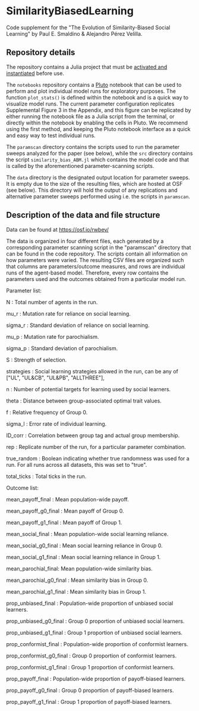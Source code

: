 # SimilarityBiasedLearning
Code supplement for the "The Evolution of Similarity-Biased Social Learning" by Paul E. Smaldino &amp; Alejandro Pérez Velilla.

## Repository details

The repository contains a Julia project that must be [activated and instantiated](https://pkgdocs.julialang.org/v1/environments/) before use.

The ``notebooks`` repository contains a [Pluto](https://plutojl.org/) notebook that can be used to perform and plot individual model runs for exploratory purposes. The function ``plot_stats()`` is defined within the notebook and is a quick way to visualize model runs. The current parameter configuration replicates Supplemental Figure 3 in the Appendix, and this figure can be replicated by either running the notebook file as a Julia script from the terminal, or directly within the notebook by enabling the cells in Pluto. We recommend using the first method, and keeping the Pluto notebook interface as a quick and easy way to test individual runs.

The ``paramscan`` directory contains the scripts used to run the parameter sweeps analyzed for the paper (see below), while the ``src`` directory contains the script ``similarity_bias_ABM.jl`` which contains the model code and that is called by the aforementioned parameter-scanning scripts.

The ``data`` directory is the designated output location for parameter sweeps. It is empty due to the size of the resulting files, which are hosted at OSF (see below). This directory will hold the output of any replications and alternative parameter sweeps performed using i.e. the scripts in ``paramscan``.

## Description of the data and file structure

Data can be found at https://osf.io/rwbev/

The data is organized in four different files, each generated by a corresponding parameter scanning script in the "paramscan" directory that can be found in the code repository. The scripts contain all information on how parameters were varied. The resulting CSV files are organized such that columns are parameters/outcome measures, and rows are individual runs of the agent-based model. Therefore, every row contains the parameters used and the outcomes obtained from a particular model run.

Parameter list:

N : Total number of agents in the run.

mu_r : Mutation rate for reliance on social learning.

sigma_r : Standard deviation of reliance on social learning.

mu_p : Mutation rate for parochialism.

sigma_p : Standard deviation of parochialism.

S : Strength of selection.

strategies : Social learning strategies allowed in the run, can be any of ["UL", "UL&CB", "UL&PB", "ALLTHREE"],

n : Number of potential targets for learning used by social learners.

theta : Distance between group-associated optimal trait values.

f : Relative frequency of Group 0.

sigma_l : Error rate of individual learning.

ID_corr : Correlation between group tag and actual group membership.

rep : Replicate number of the run, for a particular parameter combination.

true_random : Boolean indicating whether true randomness was used for a run. For all runs across all datasets, this was set to "true".

total_ticks : Total ticks in the run.

Outcome list:

mean_payoff_final : Mean population-wide payoff.

mean_payoff_g0_final : Mean payoff of Group 0.

mean_payoff_g1_final : Mean payoff of Group 1.

mean_social_final : Mean population-wide social learning reliance.

mean_social_g0_final : Mean social learning reliance in Group 0.

mean_social_g1_final : Mean social learning reliance in Group 1.

mean_parochial_final: Mean population-wide similarity bias.

mean_parochial_g0_final : Mean similarity bias in Group 0.

mean_parochial_g1_final : Mean similarity bias in Group 1.

prop_unbiased_final : Population-wide proportion of unbiased social learners.

prop_unbiased_g0_final : Group 0 proportion of unbiased social learners.

prop_unbiased_g1_final : Group 1 proportion of unbiased social learners.

prop_conformist_final : Population-wide proportion of conformist learners.

prop_conformist_g0_final : Group 0 proportion of conformist learners.

prop_conformist_g1_final : Group 1 proportion of conformist learners.

prop_payoff_final : Population-wide proportion of payoff-biased learners.

prop_payoff_g0_final : Group 0 proportion of payoff-biased learners.

prop_payoff_g1_final : Group 1 proportion of payoff-biased learners.
